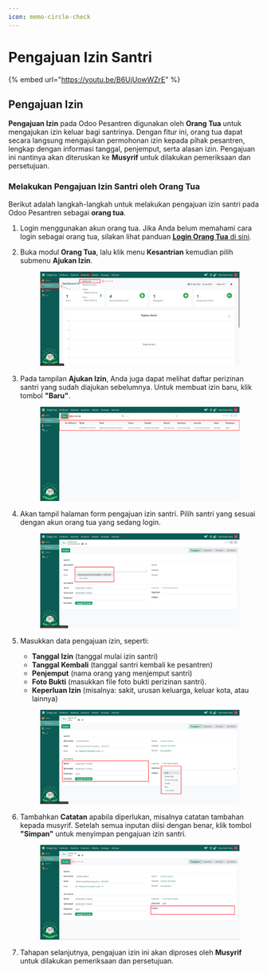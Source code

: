 ```yaml
---
icon: memo-circle-check
---
```


# Pengajuan Izin Santri

{% embed url="https://youtu.be/B6UjUowWZrE" %}

## Pengajuan Izin

**Pengajuan Izin** pada Odoo Pesantren digunakan oleh **Orang Tua** untuk mengajukan izin keluar bagi santrinya. Dengan fitur ini, orang tua dapat secara langsung mengajukan permohonan izin kepada pihak pesantren, lengkap dengan informasi tanggal, penjemput, serta alasan izin. Pengajuan ini nantinya akan diteruskan ke **Musyrif** untuk dilakukan pemeriksaan dan persetujuan.

### Melakukan Pengajuan Izin Santri oleh Orang Tua

Berikut adalah langkah-langkah untuk melakukan pengajuan izin santri pada Odoo Pesantren sebagai **orang tua**.

1. Login menggunakan akun orang tua. Jika Anda belum memahami cara login sebagai orang tua, silakan lihat panduan [**Login Orang Tua** di sini](../../setup-and-konfigurasi/panduan-login/login-orang-tua.md).
2.  Buka modul **Orang Tua**, lalu klik menu **Kesantrian** kemudian pilih submenu **Ajukan Izin**.

    <figure><img src="../../.gitbook/assets/images-566.png" alt=""><figcaption></figcaption></figure>


3.  Pada tampilan **Ajukan Izin**, Anda juga dapat melihat daftar perizinan santri yang sudah diajukan sebelumnya. Untuk membuat izin baru, klik tombol **"Baru"**.

    <figure><img src="../../.gitbook/assets/images-568.png" alt=""><figcaption></figcaption></figure>


4.  Akan tampil halaman form pengajuan izin santri. Pilih santri yang sesuai dengan akun orang tua yang sedang login.

    <figure><img src="../../.gitbook/assets/images-569.png" alt=""><figcaption></figcaption></figure>


5.  Masukkan data pengajuan izin, seperti:

    * **Tanggal Izin** (tanggal mulai izin santri)
    * **Tanggal Kembali** (tanggal santri kembali ke pesantren)
    * **Penjemput** (nama orang yang menjemput santri)
    * **Foto Bukti** (masukkan file foto bukti perizinan santri).
    * **Keperluan Izin** (misalnya: sakit, urusan keluarga, keluar kota, atau lainnya)

    <figure><img src="../../.gitbook/assets/images-570.png" alt=""><figcaption></figcaption></figure>


6.  Tambahkan **Catatan** apabila diperlukan, misalnya catatan tambahan kepada musyrif. Setelah semua inputan diisi dengan benar, klik tombol **"Simpan"** untuk menyimpan pengajuan izin santri.

    <figure><img src="../../.gitbook/assets/images-571.png" alt=""><figcaption></figcaption></figure>


7. Tahapan selanjutnya, pengajuan izin ini akan diproses oleh **Musyrif** untuk dilakukan pemeriksaan dan persetujuan.
